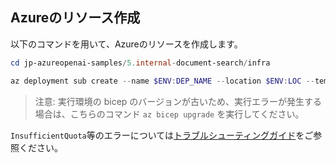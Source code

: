 ## Azureのリソース作成
以下のコマンドを用いて、Azureのリソースを作成します。

```PowerShell
cd jp-azureopenai-samples/5.internal-document-search/infra

az deployment sub create --name $ENV:DEP_NAME --location $ENV:LOC --template-file main.bicep --parameters principalId=$ENV:AZURE_PRINCIPAL_ID environmentName=$ENV:AZURE_ENV_NAME location=$ENV:LOC
```

> 注意: 実行環境の bicep のバージョンが古いため、実行エラーが発生する場合は、こちらのコマンド `az bicep upgrade` を実行してください。

`InsufficientQuota`等のエラーについては[トラブルシューティングガイド](assets/troubleshooting.md)をご参照ください。
